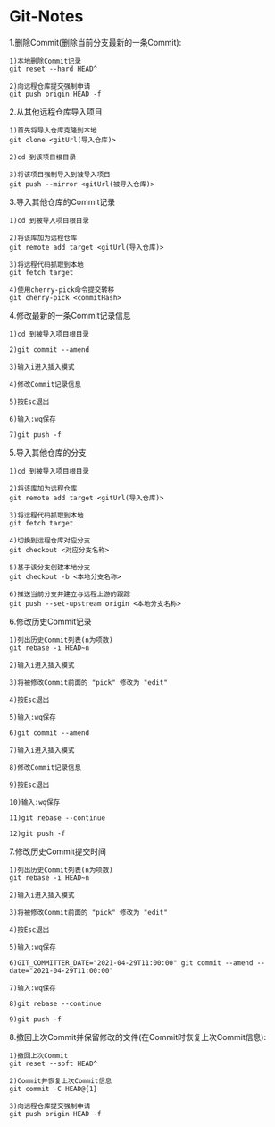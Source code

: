 # Git-Notes

1.删除Commit(删除当前分支最新的一条Commit):

	1)本地删除Commit记录
	git reset --hard HEAD^

	2)向远程仓库提交强制申请
	git push origin HEAD -f

2.从其他远程仓库导入项目

	1)首先将导入仓库克隆到本地
	git clone <gitUrl(导入仓库)>

	2)cd 到该项目根目录

	3)将该项目强制导入到被导入项目
	git push --mirror <gitUrl(被导入仓库)>

3.导入其他仓库的Commit记录

	1)cd 到被导入项目根目录

	2)将该库加为远程仓库
	git remote add target <gitUrl(导入仓库)>

	3)将远程代码抓取到本地
	git fetch target

	4)使用cherry-pick命令提交转移
	git cherry-pick <commitHash>

4.修改最新的一条Commit记录信息

	1)cd 到被导入项目根目录

	2)git commit --amend

	3)输入i进入插入模式

	4)修改Commit记录信息

	5)按Esc退出

	6)输入:wq保存

	7)git push -f

5.导入其他仓库的分支

	1)cd 到被导入项目根目录

	2)将该库加为远程仓库
	git remote add target <gitUrl(导入仓库)>

	3)将远程代码抓取到本地
	git fetch target

	4)切换到远程仓库对应分支
	git checkout <对应分支名称>
	
	5)基于该分支创建本地分支
	git checkout -b <本地分支名称>
	
	6)推送当前分支并建立与远程上游的跟踪
	git push --set-upstream origin <本地分支名称>

6.修改历史Commit记录

	1)列出历史Commit列表(n为项数)
	git rebase -i HEAD~n

	2)输入i进入插入模式

	3)将被修改Commit前面的 "pick" 修改为 "edit"

	4)按Esc退出

	5)输入:wq保存

	6)git commit --amend

	7)输入i进入插入模式

	8)修改Commit记录信息

	9)按Esc退出

	10)输入:wq保存

	11)git rebase --continue

	12)git push -f

7.修改历史Commit提交时间

	1)列出历史Commit列表(n为项数)
	git rebase -i HEAD~n

	2)输入i进入插入模式

	3)将被修改Commit前面的 "pick" 修改为 "edit"

	4)按Esc退出

	5)输入:wq保存

	6)GIT_COMMITTER_DATE="2021-04-29T11:00:00" git commit --amend --date="2021-04-29T11:00:00"

	7)输入:wq保存

	8)git rebase --continue

	9)git push -f

8.撤回上次Commit并保留修改的文件(在Commit时恢复上次Commit信息):

	1)撤回上次Commit
	git reset --soft HEAD^

	2)Commit并恢复上次Commit信息
	git commit -C HEAD@{1}

	3)向远程仓库提交强制申请
	git push origin HEAD -f
